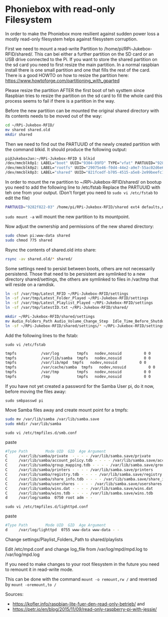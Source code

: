 # Phoniebox with read-only Filesystem

In order to make the Phoniebox more resilient against sudden power loss a mostly read-only filesystem helps against filesystem corruption.

First we need to mount a read-write Partition to /home/pi/RPi-Jukebox-RFID/shared/. This can bei either a further partition on the SD card or an USB drive connected to the Pi. If you want to store the shared partition on the sd card you need to first resize the main
partition. In a normal raspbian install there is one small partition and one that fills the rest of the card. There is a good HOWTO on how to resize the partition here: <https://www.howtoforge.com/partitioning_with_gparted>

Please resize the partition AFTER the first boot of teh systtem since Raspbian tries to resize the partition on the sd card to fill the whole card this process seems to fail if there is a partition in the way.

Before the new partition can be mounted the original shared directory with its contents needs to be moved out of the way:

```bash
cd ~/RPi-Jukebox-RFID/
mv shared shared.old
mkdir shared
```

Then we need to find out the PARTUUID of the newly created partition with the command blkid. It should produce the following output:

```bash
pi@JukeboxJan:~/RPi-Jukebox-RFID $ blkid
/dev/mmcblk0p1: LABEL="boot" UUID="9304-D9FD" TYPE="vfat" PARTUUID="9282f822-01"
/dev/mmcblk0p2: LABEL="rootfs" UUID="29075e46-f0d4-44e2-a9e7-55ac02d6e6cc" TYPE="ext4" PARTUUID="9282f822-02"
/dev/mmcblk0p3: LABEL="shared" UUID="821fcedf-b705-4515-a5e8-2e99beefc1bf" TYPE="ext4" PARTUUID="9282f822-03"
```

In order to mount the rw partition to ~/RPi-Jukebox-RFID/shared/ on bootup you need to add the following line to /etc/fstab Replace the PARTUUID with teh one from your output. (Don't forget you need to ```sudo vi /etc/fstab``` to edit the file)

```bash
PARTUUID="9282f822-03" /home/pi/RPi-Jukebox-RFID/shared ext4 defaults,noatime 0 2 
```

```sudo mount -a``` will mount the new partition to its mountpoint.

Now adjust the ownership and permissions of the new shared directory:

```bash
sudo chown pi:www-data shared
sudo chmod 775 shared
```

Rsync the contents of shared.old into share:

````bash
rsync -av shared.old/* shared/
````

Some settings need to persist between boots, others are not necessarily persistend. Those that need to be persistent are symlinked to a new directory shared/settings, the others are symlinked to files in /var/tmp that will reside on a ramdisk.

```bash
ln -sf /var/tmp/Latest_RFID ~/RPi-Jukebox-RFID/settings
ln -sf /var/tmp/Latest_Folder_Played ~/RPi-Jukebox-RFID/settings
ln -sf /var/tmp/Latest_Playlist_Played ~/RPi-Jukebox-RFID/settings
ln -sf /var/tmp/latestID.txt ~/RPi-Jukebox-RFID/shared/

mkdir ~/RPi-Jukebox-RFID/shared/settings
mv Audio_Folders_Path Audio_Volume_Change_Step  Idle_Time_Before_Shutdown Max_Volume_Limit Playlists_Folders_Path Second_Swipe ShowCover ../shared/settings/
ln -sf ~/RPi-Jukebox-RFID/shared/settings/* ~/RPi-Jukebox-RFID/settings/
```

Add the following lines to the fstab:

```sudo vi /etc/fstab```

```bash
tmpfs           /var/log        tmpfs   nodev,nosuid          0 0
tmpfs           /var/lib/samba  tmpfs   nodev,nosuid          0 0
tmpfs           /var/lib/mpd  tmpfs   nodev,nosuid          0 0
tmpfs           /var/cache/samba  tmpfs   nodev,nosuid          0 0
tmpfs           /var/tmp        tmpfs   nodev,nosuid          0 0
tmpfs           /tmp            tmpfs   nodev,nosuid          0 0
```

If you have not yet created a password for the Samba User pi, do it now, before moving the files away:

```sudo smbpasswd pi```

Move Samba files away and create mount point for a tmpfs:

```bash
sudo mv /var/lib/samba /var/lib/samba.save
sudo mkdir /var/lib/samba
```

```sudo vi /etc/tmpfiles.d/smb.conf```

paste

```bash
#Type Path        Mode UID  GID  Age Argument
C     /var/lib/samba/private  - - - - /var/lib/samba.save/private
C     /var/lib/samba/account_policy.tdb - - - - /var/lib/samba.save/account_policy.tdb
C     /var/lib/samba/group_mapping.tdb - - - - /var/lib/samba.save/group_mapping.tdb
C     /var/lib/samba/printers - - - - /var/lib/samba.save/printers
C     /var/lib/samba/registry.tdb - - - - /var/lib/samba.save/registry.tdb
C     /var/lib/samba/share_info.tdb - - - - /var/lib/samba.save/share_info.tdb
C     /var/lib/samba/usershares - - - - /var/lib/samba.save/usershares
C     /var/lib/samba/wins.dat - - - - /var/lib/samba.save/wins.dat
C     /var/lib/samba/wins.tdb - - - - /var/lib/samba.save/wins.tdb
d     /var/log/samba  0750 root adm - -
```

```sudo vi /etc/tmpfiles.d/lighttpd.conf```

paste

```bash
#Type Path        Mode UID  GID  Age Argument
d     /var/log/lighttpd  0755 www-data www-data - -
```

Change settings/Playlist_Folders_Path to shared/playlists

Edit /etc/mpd.conf and change log_file from /var/log/mpd/mpd.log to /var/log/mpd.log

If you need to make changes to your root filesystem in the future you need to remount it in read-write mode.

This can be done with the command ```mount -o remount,rw /``` and reversed by ```mount -oremount,to /```

Sources:

* <https://kofler.info/raspbian-lite-fuer-den-read-only-betrieb/> and
* <https://petr.io/en/blog/2015/11/09/read-only-raspberry-pi-with-jessie/>
